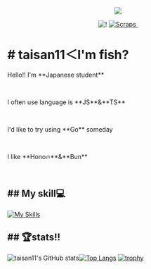 <div align="center">
  <img src="https://i.giphy.com/RkEai4UOiCigE.webp" />
  <br/>
  <p>
    <img src="https://zenn.badge.nikaera.com/s/taisan11/articles?style=flat" alt="!" />
    <a href="https://zenn.dev/taisan11?tab=scraps">
      <img src="https://badgen.org/img/zenn/taisan11/scraps?style=flat" alt="Scraps" />
    </a>
    <img src="https://komarev.com/ghpvc/?username=taisan11" alt="" />
  </p>
</div>
<h1># taisan11＜I'm fish?</h1>
<p>Hello!! I'm **Japanese student**</p><br>
<p>I often use language is **JS**&**TS**</p><br>
<p>I'd like to try using **Go** someday</p><br>
<p>I like **Hono🔥**&**Bun**</p><br>
<h2>## My skill💻</h2>
<p><a href="https://skillicons.dev"><img src="https://skillicons.dev/icons?i=js,html,css,wasm,ts,nodejs,bun,deno,react,cloudflare,github,react" alt="My Skills" /></a></p>
<h2>## 🏆stats!!</h2>
<p><img src="https://github-readme-stats.vercel.app/api?username=taisan11&count_private=true&show_icons=true&theme=tokyonight" alt="taisan11's GitHub stats" /><a href="https://github.com/mo-ri-regen/github-readme-stats"><img src="https://github-readme-stats.vercel.app/api/top-langs/?username=taisan11&theme=vue-dark&show_icons=true&layout=compact" alt="Top Langs" /></a>
<a href="https://github.com/ryo-ma/github-profile-trophy"><img src="https://github-profile-trophy.vercel.app/?username=taisan11&theme=onedark" alt="trophy" /></a></p>
